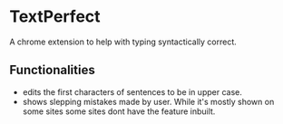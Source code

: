# TextPerfect

A chrome extension to help with typing syntactically correct.

## Functionalities
- edits the first characters of sentences to be in upper case.
- shows slepping mistakes made by user. While it's mostly shown on some sites some sites dont have the feature inbuilt.
